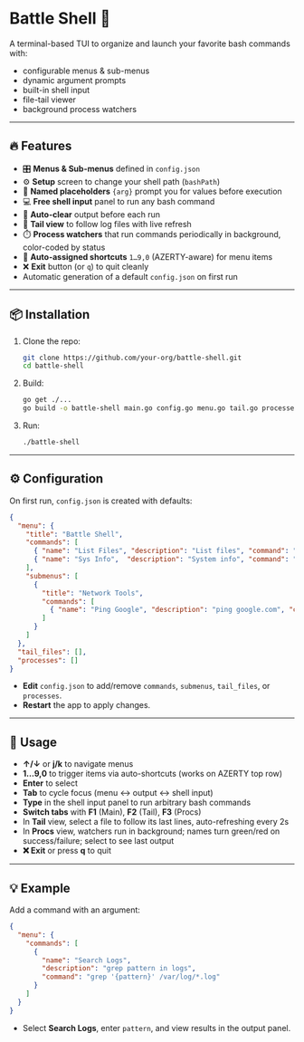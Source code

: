 # Battle Shell 🚀

A terminal-based TUI to organize and launch your favorite bash commands with:

- configurable menus & sub-menus  
- dynamic argument prompts  
- built-in shell input  
- file-tail viewer  
- background process watchers  

---

## 🔥 Features

- 🎛️ **Menus & Sub-menus** defined in `config.json`  
- ⚙️ **Setup** screen to change your shell path (`bashPath`)  
- 📝 **Named placeholders** `{arg}` prompt you for values before execution  
- 💻 **Free shell input** panel to run any bash command  
- 🧹 **Auto-clear** output before each run  
- 📜 **Tail view** to follow log files with live refresh  
- ⏱️ **Process watchers** that run commands periodically in background, color-coded by status  
- 🔢 **Auto-assigned shortcuts** `1…9,0` (AZERTY-aware) for menu items  
- ❌ **Exit** button (or `q`) to quit cleanly  
- Automatic generation of a default `config.json` on first run  

---

## 📦 Installation

1. Clone the repo:  
   ```bash
   git clone https://github.com/your-org/battle-shell.git
   cd battle-shell
   ```
2. Build:  
   ```bash
   go get ./...
   go build -o battle-shell main.go config.go menu.go tail.go processes.go ui.go utils.go
   ```
3. Run:  
   ```bash
   ./battle-shell
   ```

---

## ⚙️ Configuration

On first run, `config.json` is created with defaults:

```json
{
  "menu": {
    "title": "Battle Shell",
    "commands": [
      { "name": "List Files", "description": "List files", "command": "ls -l" },
      { "name": "Sys Info",  "description": "System info", "command": "uname -a" }
    ],
    "submenus": [
      {
        "title": "Network Tools",
        "commands": [
          { "name": "Ping Google", "description": "ping google.com", "command": "ping -c3 google.com" }
        ]
      }
    ]
  },
  "tail_files": [],
  "processes": []
}
```

- **Edit** `config.json` to add/remove `commands`, `submenus`, `tail_files`, or `processes`.  
- **Restart** the app to apply changes.

---

## 🚀 Usage

- **↑/↓** or **j/k** to navigate menus  
- **1…9,0** to trigger items via auto-shortcuts (works on AZERTY top row)  
- **Enter** to select  
- **Tab** to cycle focus (menu ↔ output ↔ shell input)  
- **Type** in the shell input panel to run arbitrary bash commands  
- **Switch tabs** with **F1** (Main), **F2** (Tail), **F3** (Procs)  
- In **Tail** view, select a file to follow its last lines, auto-refreshing every 2s  
- In **Procs** view, watchers run in background; names turn green/red on success/failure; select to see last output  
- **❌ Exit** or press **q** to quit  

---

## 💡 Example

Add a command with an argument:

```json
{
  "menu": {
    "commands": [
      {
        "name": "Search Logs",
        "description": "grep pattern in logs",
        "command": "grep '{pattern}' /var/log/*.log"
      }
    ]
  }
}
```

- Select **Search Logs**, enter `pattern`, and view results in the output panel.
